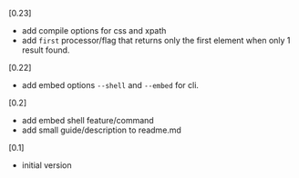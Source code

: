 [0.23]
- add compile options for css and xpath
- add `first` processor/flag that returns only the first element when only 1 result found.

[0.22]
- add embed options `--shell` and `--embed` for cli.

[0.2]
- add embed shell feature/command
- add small guide/description to readme.md

[0.1]
- initial version
